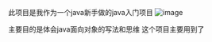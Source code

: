 此项目是我作为一个java新手做的java入门项目
![image](https://github.com/user-attachments/assets/712a725e-6b99-42aa-a16e-2d8787b22548)

主要目的是体会java面向对象的写法和思维
这个项目主要用到了

